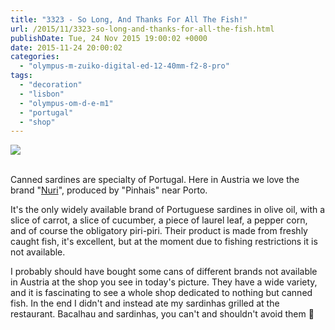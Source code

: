 ```yaml
---
title: "3323 - So Long, And Thanks For All The Fish!"
url: /2015/11/3323-so-long-and-thanks-for-all-the-fish.html
publishDate: Tue, 24 Nov 2015 19:00:02 +0000
date: 2015-11-24 20:00:02
categories: 
  - "olympus-m-zuiko-digital-ed-12-40mm-f2-8-pro"
tags: 
  - "decoration"
  - "lisbon"
  - "olympus-om-d-e-m1"
  - "portugal"
  - "shop"
---
```

<div class="container">
<div class="center"><a target="_blank" href="https://d25zfm9zpd7gm5.cloudfront.net/1200x1200/2015/20150903_102210_lr.jpg"><img class="webfeedsFeaturedVisual" src="https://d25zfm9zpd7gm5.cloudfront.net/0600x0600/2015/20150903_102210_lr.jpg" /></a></div>
</div>
<br />

Canned sardines are specialty of Portugal. Here in Austria we love the brand "<a href="http://www.nuri.pt/en/index.html" target="_blank">Nuri</a>", produced by "Pinhais" near Porto. 

It's the only widely available brand of Portuguese sardines in olive oil, with a slice of carrot, a slice of cucumber, a piece of laurel leaf, a pepper corn, and of course the obligatory piri-piri. Their product is made from freshly caught fish, it's excellent, but at the moment due to fishing restrictions it is not available.

I probably should have bought some cans of different brands not available in Austria at the shop you see in today's picture. They have a wide variety, and it is fascinating to see a whole shop dedicated to nothing but canned fish. In the end I didn't and instead ate my sardinhas grilled at the restaurant. Bacalhau and sardinhas, you can't and shouldn't avoid them 🙂
